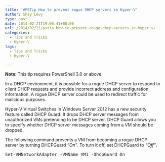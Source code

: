 ```yaml
---
title: '#PSTip How to prevent rogue DHCP servers in Hyper-V'
author: Shay Levy
type: post
date: 2014-02-21T19:00:41+00:00
url: /2014/02/21/pstip-how-to-prevent-rouge-dhcp-servers-in-hyper-v/
categories:
  - Tips and Tricks
  - Hyper-V
tags:
  - Tips and Tricks
  - Hyper-V

---
```

**Note**: This tip requires PowerShell 3.0 or above.

In a DHCP environment, it is possible for a rogue DHCP server to respond to client DHCP requests and provide incorrect address and configuration information. A rogue DHCP server could be used to redirect traffic for malicious purposes.

Hyper-V Virtual Switches in Windows Server 2012 has a new security feature called DHCP Guard. It drops DHCP server messages from unauthorized VMs pretending to be DHCP server. DHCP Guard allows you to specify whether DHCP server messages coming from a VM should be dropped.

The following command prevents a VM from becoming a rogue DHCP server by turning DHCPGuard _&#8220;On&#8221;_. To turn it off, set DHCPGuard to _&#8220;Off&#8221;_.

<pre class="brush: powershell; title: ; notranslate" title="">Set-VMNetworkAdapter -VMName VM1 -DhcpGuard On
</pre>